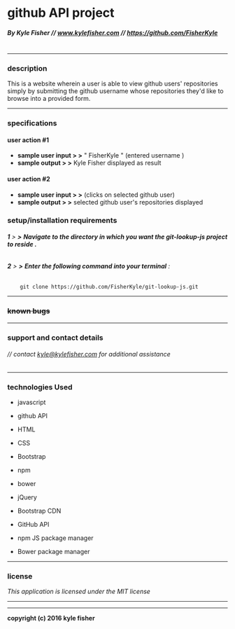 # **github API project**
##### _By Kyle Fisher // www.kylefisher.com // https://github.com/FisherKyle_
#
----
### **description**

This is a website wherein a user is able to view github users' repositories simply by submitting the github username whose repositories they'd like to browse into a provided form.  

----
### **specifications**
#### user action #1
*  **sample user input > >**  " FisherKyle " (entered username )
*  **sample output > >**  Kyle Fisher displayed as result
#### user action #2
*  **sample user input > >**  (clicks on selected github user)
*  **sample output > >**  selected github user's repositories displayed

### **setup/installation requirements**

###### **1** > **>** **Navigate to the directory in which you want the git-lookup-js project to reside .**
##
###### **2** > **>** **Enter the following command into your terminal** :
        git clone https://github.com/FisherKyle/git-lookup-js.git
----

### ~~**known bugs**~~
----
### **support and contact details**

###### // contact kyle@kylefisher.com for additional assistance

----
### **technologies Used**
* javascript
* github API
* HTML
* CSS
* Bootstrap
* npm
* bower

* jQuery
* Bootstrap CDN
* GitHub API
* npm JS package manager
* Bower package manager
----
### **license**

*This application is licensed under the MIT license*

----
----
**copyright (c) 2016 kyle fisher**
